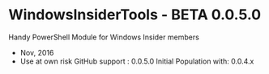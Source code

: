 # WindowsInsiderTools - BETA 0.0.5.0
Handy PowerShell Module for Windows Insider members

+ Nov, 2016
+ Use at own risk
GitHub support         : 0.0.5.0
Initial Population with: 0.0.4.x

